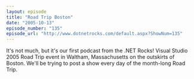 ```yaml
---
layout: episode
title: "Road Trip Boston"
date: "2005-10-13"
episode_number: "135"
episode_url: "http://www.dotnetrocks.com/default.aspx?ShowNum=135"
---
```


It's not much, but it's our first podcast from the .NET Rocks! Visual Studio 2005 Road Trip event in Waltham, Massachusetts on the outskirts of Boston. We'll be trying to post a show every day of the month-long Road Trip.
